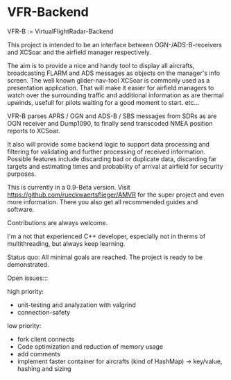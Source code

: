# VFR-Backend
VFR-B := VirtualFlightRadar-Backend

This project is intended to be an interface between OGN-/ADS-B-receivers and XCSoar and the airfield manager respectively.

The aim is to provide a nice and handy tool to display all aircrafts, broadcasting FLARM and ADS messages as objects on the manager's info screen. The well known glider-nav-tool XCSoar is commonly used as a presentation application.
That will make it easier for airfield managers to watch over the surrounding  traffic and additional information as are thermal upwinds, usefull for pilots waiting for a good moment to start.
etc...


VFR-B parses APRS / OGN and ADS-B / SBS messages from SDRs as are OGN receiver and Dump1090, to finally send transcoded NMEA position reports to XCSoar.

It also will provide some backend logic to support data processing and filtering for validating and further processing of received information.  Possible features include discarding bad or duplicate data, discarding far targets and estimating times and probability of arrival at airfield for security purposes.

This is currently in a 0.9-Beta version.
Visit https://github.com/rueckwaertsflieger/AMVR for the super project and even more information.
There you also get all recommended guides and software.


Contributions are always welcome.

I'm a not that experienced C++ developer, especially not in therms of multithreading, but always keep learning.

Status quo:
All minimal goals are reached. The project is ready to be demonstrated.


Open issues:::

high priority:

- unit-testing and analyzation with valgrind
- connection-safety

low priority:

- fork client connects
- Code optimization and reduction of memory usage
- add comments
- implement faster container for aircrafts (kind of HashMap) -> key/value, hashing and sizing

 
  
